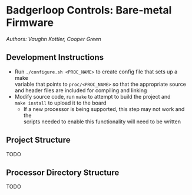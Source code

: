 # Badgerloop Controls: Bare-metal Firmware

*Authors: Vaughn Kottler, Cooper Green*

## Development Instructions

* Run `./configure.sh <PROC_NAME>` to create config file that sets up a make  
variable that points to `proc/<PROC_NAME>` so that the appropriate source
and header files are included for compiling and linking
* Modify source code, run `make` to attempt to build the project and  
`make install` to upload it to the board
  * If a new processor is being supported, this step may not work and the  
scripts needed to enable this functionality will need to be written

## Project Structure

TODO

## Processor Directory Structure

TODO

